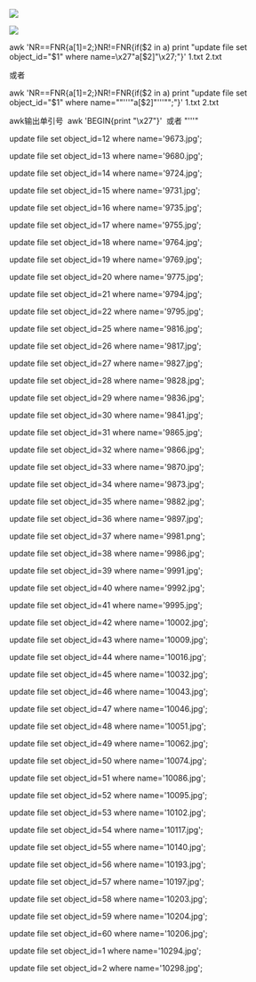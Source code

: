 ![](https://gitee.com/hxc8/images7/raw/master/img/202407190748771.jpg)







![](https://gitee.com/hxc8/images7/raw/master/img/202407190748973.jpg)







awk 'NR==FNR{a[$1]=$2;}NR!=FNR{if($2 in a) print "update file set object_id="$1" where name=\x27"a[$2]"\x27;"}' 1.txt 2.txt

或者

awk 'NR==FNR{a[$1]=$2;}NR!=FNR{if($2 in a) print "update file set object_id="$1" where name=""'\''"a[$2]"'\''"";"}' 1.txt 2.txt





awk输出单引号  awk 'BEGIN{print "\x27"}'  或者 "'\''"



update file set object_id=12 where name='9673.jpg';

update file set object_id=13 where name='9680.jpg';

update file set object_id=14 where name='9724.jpg';

update file set object_id=15 where name='9731.jpg';

update file set object_id=16 where name='9735.jpg';

update file set object_id=17 where name='9755.jpg';

update file set object_id=18 where name='9764.jpg';

update file set object_id=19 where name='9769.jpg';

update file set object_id=20 where name='9775.jpg';

update file set object_id=21 where name='9794.jpg';

update file set object_id=22 where name='9795.jpg';

update file set object_id=25 where name='9816.jpg';

update file set object_id=26 where name='9817.jpg';

update file set object_id=27 where name='9827.jpg';

update file set object_id=28 where name='9828.jpg';

update file set object_id=29 where name='9836.jpg';

update file set object_id=30 where name='9841.jpg';

update file set object_id=31 where name='9865.jpg';

update file set object_id=32 where name='9866.jpg';

update file set object_id=33 where name='9870.jpg';

update file set object_id=34 where name='9873.jpg';

update file set object_id=35 where name='9882.jpg';

update file set object_id=36 where name='9897.jpg';

update file set object_id=37 where name='9981.png';

update file set object_id=38 where name='9986.jpg';

update file set object_id=39 where name='9991.jpg';

update file set object_id=40 where name='9992.jpg';

update file set object_id=41 where name='9995.jpg';

update file set object_id=42 where name='10002.jpg';

update file set object_id=43 where name='10009.jpg';

update file set object_id=44 where name='10016.jpg';

update file set object_id=45 where name='10032.jpg';

update file set object_id=46 where name='10043.jpg';

update file set object_id=47 where name='10046.jpg';

update file set object_id=48 where name='10051.jpg';

update file set object_id=49 where name='10062.jpg';

update file set object_id=50 where name='10074.jpg';

update file set object_id=51 where name='10086.jpg';

update file set object_id=52 where name='10095.jpg';

update file set object_id=53 where name='10102.jpg';

update file set object_id=54 where name='10117.jpg';

update file set object_id=55 where name='10140.jpg';

update file set object_id=56 where name='10193.jpg';

update file set object_id=57 where name='10197.jpg';

update file set object_id=58 where name='10203.jpg';

update file set object_id=59 where name='10204.jpg';

update file set object_id=60 where name='10206.jpg';

update file set object_id=1 where name='10294.jpg';

update file set object_id=2 where name='10298.jpg';










